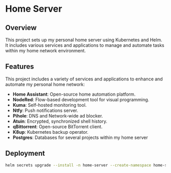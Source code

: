 # Home Server

## Overview

This project sets up my personal home server using Kubernetes and Helm. It includes various services and applications to manage and automate tasks within my home network environment.

## Features

This project includes a variety of services and applications to enhance and automate my personal home network:

- **Home Assistant**: Open-source home automation platform.
- **NodeRed**: Flow-based development tool for visual programming.
- **Kuma**: Self-hosted monitoring tool.
- **Ntfy**: Push notifications server.
- **Pihole**: DNS and Network-wide ad blocker.
- **Atuin**: Encrypted, synchronized shell history.
- **qBittorrent**: Open-source BitTorrent client.
- **K8up**: Kubernetes backup operator.
- **Postgres**: Databases for several projects within my home server

## Deployment

```bash
helm secrets upgrade --install -n home-server --create-namespace home-server ./kube/ --values ./kube/values.yaml --values ./kube/secrets.yaml
```
